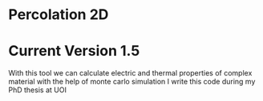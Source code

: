 # Percolation 2D
# Current Version 1.5
With this tool we can calculate electric and thermal properties of complex material with the help of monte carlo simulation
I write this code during my PhD thesis at UOI
